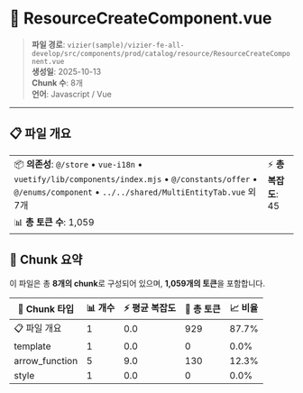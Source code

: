 # 📄 ResourceCreateComponent.vue

> **파일 경로**: `vizier(sample)/vizier-fe-all-develop/src/components/prod/catalog/resource/ResourceCreateComponent.vue`  
> **생성일**: 2025-10-13  
> **Chunk 수**: 8개  
> **언어**: Javascript / Vue
---





## 📋 파일 개요

| | |
|--|--|
| 📦 **의존성**: `@/store` • `vue-i18n` • `vuetify/lib/components/index.mjs` • `@/constants/offer` • `@/enums/component` • `../../shared/MultiEntityTab.vue` 외 7개 | ⚡ **총 복잡도**: 45 |
| 📊 **총 토큰 수**: 1,059 |  |






## 🧩 Chunk 요약

이 파일은 총 **8개의 chunk**로 구성되어 있으며, **1,059개의 토큰**을 포함합니다.

| 🧩 Chunk 타입 | 📊 개수 | ⚡ 평균 복잡도 | 📝 총 토큰 | 📈 비율 |
|---------------|--------|-------------|----------|--------|
| 📋 파일 개요 | 1 | 0.0 | 929 | 87.7% |
| template | 1 | 0.0 | 0 | 0.0% |
| arrow_function | 5 | 9.0 | 130 | 12.3% |
| style | 1 | 0.0 | 0 | 0.0% |

